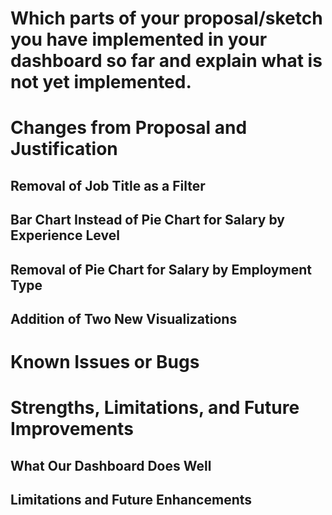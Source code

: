 # Which parts of your proposal/sketch you have implemented in your dashboard so far and explain what is not yet implemented.



# Changes from Proposal and Justification

## Removal of Job Title as a Filter



## Bar Chart Instead of Pie Chart for Salary by Experience Level


## Removal of Pie Chart for Salary by Employment Type



## Addition of Two New Visualizations



# Known Issues or Bugs



# Strengths, Limitations, and Future Improvements

## What Our Dashboard Does Well


## Limitations and Future Enhancements
